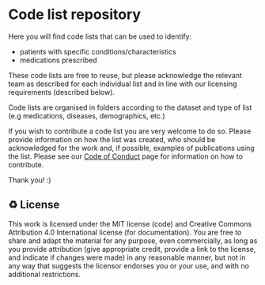 # Code list repository

Here you will find code lists that can be used to identify:
- patients with specific conditions/characteristics
- medications prescribed

These code lists are free to reuse, but please acknowledge the relevant team as described for each individual list and in line with our licensing requirements (described below).

Code lists are organised in folders according to the dataset and type of list (e.g medications, diseases, demographics, etc.)

If you wish to contribute a code list you are very welcome to do so. Please provide information on how the list was created, who should be acknowledged for the work and, if possible, examples of publications using the list. Please see our [Code of Conduct](./CODE_OF_CONDUCT.md) page for information on how to contribute.

Thank you! :)

♻️ License
---

This work is licensed under the MIT license (code) and Creative Commons Attribution 4.0 International license (for documentation).
You are free to share and adapt the material for any purpose, even commercially,
as long as you provide attribution (give appropriate credit, provide a link to the license,
and indicate if changes were made) in any reasonable manner, but not in any way that suggests the
licensor endorses you or your use, and with no additional restrictions.
